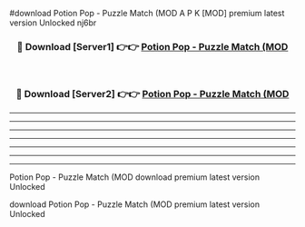 #download Potion Pop - Puzzle Match (MOD A P K [MOD] premium latest version Unlocked nj6br 



<div align="center">
<h3>🔴 Download [Server1] 👉👉 <a href="https://apkdownload3.web.app/">Potion Pop - Puzzle Match (MOD</a></h3><br>

<h3>🔴 Download [Server2] 👉👉 <a href="https://apkdownload3.web.app/">Potion Pop - Puzzle Match (MOD</a></h3>
</div>





----------------------------------------------------------

----------------------------------------------------------

----------------------------------------------------------

----------------------------------------------------------

----------------------------------------------------------

----------------------------------------------------------

----------------------------------------------------------

Potion Pop - Puzzle Match (MOD download premium latest version Unlocked

download Potion Pop - Puzzle Match (MOD premium latest version Unlocked
